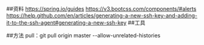 ##资料
https://spring.io/guides
https://v3.bootcss.com/components/#alerts
https://help.github.com/en/articles/generating-a-new-ssh-key-and-adding-it-to-the-ssh-agent#generating-a-new-ssh-key
##工具

##方法
pull：git pull origin master --allow-unrelated-histories
